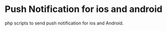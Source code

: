 Push Notification for ios and android
===

php scripts to send push notification for ios and Android.


